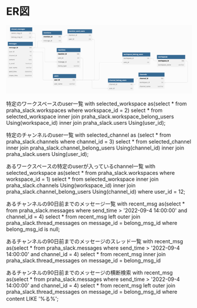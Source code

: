 # ER図
![ER](./images/task.png)

特定のワークスペースのuser一覧
with selected_workspace as(select * from praha_slack.workspaces where workspace_id = 2)
select * from selected_workspace 
inner join praha_slack.workspace_belong_users Using(workspace_id)
inner join praha_slack.users Using(user_id);

特定のチャンネルのuser一覧
with selected_channel as (select * from praha_slack.channels where channel_id = 3)
select * from selected_channel
inner join praha_slack.channel_belong_users Using(channel_id)
inner join praha_slack.users Using(user_id);

あるワークスペースの特定のuserが入っているchannel一覧
with selected_workspace as(select * from praha_slack.workspaces where workspace_id = 1)
select * from selected_workspace 
inner join praha_slack.channels Using(workspace_id)
inner join praha_slack.channel_belong_users Using(channel_id)
where user_id = 12;

あるチャンネルの90日前までのメッセージ一覧
with recent_msg as(select * from praha_slack.messages where send_time > '2022-09-4 14:00:00' and channel_id = 4)
select * from recent_msg 
left outer join praha_slack.thread_messages on message_id = belong_msg_id
where belong_msg_id is null;

あるチャンネルの90日前までのメッセージのスレッド一覧
with recent_msg as(select * from praha_slack.messages where send_time > '2022-09-4 14:00:00' and channel_id = 4)
select * from recent_msg 
inner join praha_slack.thread_messages on message_id = belong_msg_id

あるチャンネルの90日前までのメッセージの横断検索
with recent_msg as(select * from praha_slack.messages where send_time > '2022-09-4 14:00:00' and channel_id = 4)
select * from recent_msg 
left outer join praha_slack.thread_messages on message_id = belong_msg_id
where content LIKE '%る%';